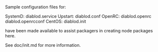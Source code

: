 Sample configuration files for:

SystemD: diablod.service
Upstart: diablod.conf
OpenRC:  diablod.openrc
         diablod.openrcconf
CentOS:  diablod.init

have been made available to assist packagers in creating node packages here.

See doc/init.md for more information.
